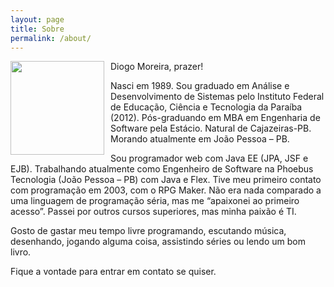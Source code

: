 ```yaml
---
layout: page
title: Sobre
permalink: /about/
---
```

<img src="https://avatars0.githubusercontent.com/u/808759?v=2&s=460" style="float:left; width: 150px; margin: 0px 10px 10px 0px"/>
Diogo Moreira, prazer!

Nasci em 1989. Sou graduado em Análise e Desenvolvimento de Sistemas pelo Instituto Federal de Educação, Ciência e Tecnologia da Paraíba (2012). Pós-graduando em MBA em Engenharia de Software pela Estácio. Natural de Cajazeiras-PB. Morando atualmente em João Pessoa – PB.

Sou programador web com Java EE (JPA, JSF e EJB). Trabalhando atualmente como Engenheiro de Software na Phoebus Tecnologia (João Pessoa – PB) com Java e Flex. Tive meu primeiro contato com programação em 2003, com o RPG Maker. Não era nada comparado a uma linguagem de programação séria, mas me “apaixonei ao primeiro acesso”. Passei por outros cursos superiores, mas minha paixão é TI.

Gosto de gastar meu tempo livre programando, escutando música, desenhando, jogando alguma coisa, assistindo séries ou lendo um bom livro.

Fique a vontade para entrar em contato se quiser.
